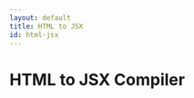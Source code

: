 ```yaml
---
layout: default
title: HTML to JSX
id: html-jsx
---
```

<div class="jsxCompiler">
  <h1>HTML to JSX Compiler</h1>
  <div id="jsxCompiler"></div>
  <script src="http://reactjs.github.io/react-magic/htmltojsx.min.js"></script>
  <script src="js/html-jsx.js"></script>
</div>
